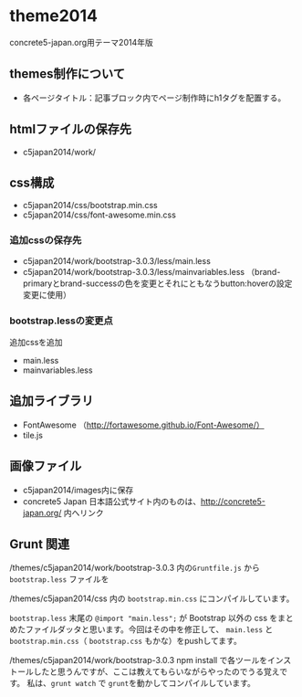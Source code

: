 theme2014
=========

concrete5-japan.org用テーマ2014年版

## themes制作について
* 各ページタイトル：記事ブロック内でページ制作時にh1タグを配置する。

## htmlファイルの保存先
* c5japan2014/work/

## css構成
* c5japan2014/css/bootstrap.min.css
* c5japan2014/css/font-awesome.min.css

### 追加cssの保存先
* c5japan2014/work/bootstrap-3.0.3/less/main.less
* c5japan2014/work/bootstrap-3.0.3/less/mainvariables.less
（brand-primaryとbrand-successの色を変更とそれにともなうbutton:hoverの設定変更に使用）

### bootstrap.lessの変更点
追加cssを追加
* main.less
* mainvariables.less

## 追加ライブラリ
* FontAwesome （http://fortawesome.github.io/Font-Awesome/）
* tile.js

## 画像ファイル
* c5japan2014/images内に保存
* concrete5 Japan 日本語公式サイト内のものは、http://concrete5-japan.org/ 内へリンク

## Grunt 関連
/themes/c5japan2014/work/bootstrap-3.0.3
内の`Gruntfile.js` から `bootstrap.less` ファイルを

/themes/c5japan2014/css
内の `bootstrap.min.css` にコンパイルしています。

`bootstrap.less` 末尾の `@import "main.less";` が Bootstrap 以外の css をまとめたファイルダッタと思います。今回はその中を修正して、 `main.less` と` bootstrap.min.css`（ `bootstrap.css` もかな）をpushしてます。

/themes/c5japan2014/work/bootstrap-3.0.3
npm install で各ツールをインストールしたと思うんですが、ここは教えてもらいながらやったのでうる覚えです。
私は、`grunt watch` で `grunt`を動かしてコンパイルしています。